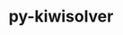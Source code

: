 ---
title: "py-kiwisolver"
layout: cache
categories: [package, develop]
meta: {"compilers": ["apple-clang@=15.0.0", "gcc@=11.1.0", "gcc@=11.4.0", "gcc@=13.2.0", "gcc@=7.5.0", "gcc@=9.4.0", "oneapi@=2024.2.1"], "num_specs": 75, "num_specs_by_stack": {"data-vis-sdk": 3, "e4s": 19, "e4s-neoverse-v2": 6, "e4s-neoverse_v1": 12, "e4s-oneapi": 11, "e4s-power": 5, "e4s-rocm-external": 4, "hep": 4, "ml-darwin-aarch64-mps": 1, "ml-linux-aarch64-cpu": 4, "ml-linux-aarch64-cuda": 4, "ml-linux-x86_64-cpu": 4, "ml-linux-x86_64-cuda": 4, "radiuss": 4, "root": 75}, "oss": ["ubuntu18.04", "ubuntu20.04", "ubuntu22.04", "ubuntu24.04", "ventura"], "platforms": ["darwin", "linux"], "stacks": ["data-vis-sdk", "e4s", "e4s-neoverse-v2", "e4s-neoverse_v1", "e4s-oneapi", "e4s-power", "e4s-rocm-external", "hep", "ml-darwin-aarch64-mps", "ml-linux-aarch64-cpu", "ml-linux-aarch64-cuda", "ml-linux-x86_64-cpu", "ml-linux-x86_64-cuda", "radiuss", "root"], "targets": ["aarch64", "neoverse_v1", "neoverse_v2", "ppc64le", "x86_64_v3"], "versions": ["1.4.5"]}
spec_details: [{"compiler": "gcc@=11.4.0", "hash": "2nmlhorug6nswaqiqqjru2qkwbdfuzff", "os": "ubuntu22.04", "platform": "linux", "size": "-", "stacks": ["e4s-neoverse-v2", "root"], "tarball": "https://binaries.spack.io/develop/build_cache/linux-ubuntu22.04-neoverse_v2/gcc-11.4.0/py-kiwisolver-1.4.5/linux-ubuntu22.04-neoverse_v2-gcc-11.4.0-py-kiwisolver-1.4.5-2nmlhorug6nswaqiqqjru2qkwbdfuzff.spack", "target": "neoverse_v2", "variants": ["build_system=python_pip"], "versions": ["1.4.5"]}, {"compiler": "gcc@=11.1.0", "hash": "2p6z2k6sndtcmmqewpjdukx6gvot3o6h", "os": "ubuntu20.04", "platform": "linux", "size": "-", "stacks": ["data-vis-sdk", "root"], "tarball": "https://binaries.spack.io/develop/build_cache/linux-ubuntu20.04-x86_64_v3/gcc-11.1.0/py-kiwisolver-1.4.5/linux-ubuntu20.04-x86_64_v3-gcc-11.1.0-py-kiwisolver-1.4.5-2p6z2k6sndtcmmqewpjdukx6gvot3o6h.spack", "target": "x86_64_v3", "variants": ["build_system=python_pip"], "versions": ["1.4.5"]}, {"compiler": "gcc@=11.4.0", "hash": "2rureakajuh2jj4jxpk5tnwsozba5sxx", "os": "ubuntu22.04", "platform": "linux", "size": "-", "stacks": ["e4s", "e4s-rocm-external", "root"], "tarball": "https://binaries.spack.io/develop/build_cache/linux-ubuntu22.04-x86_64_v3/gcc-11.4.0/py-kiwisolver-1.4.5/linux-ubuntu22.04-x86_64_v3-gcc-11.4.0-py-kiwisolver-1.4.5-2rureakajuh2jj4jxpk5tnwsozba5sxx.spack", "target": "x86_64_v3", "variants": ["build_system=python_pip"], "versions": ["1.4.5"]}, {"compiler": "gcc@=7.5.0", "hash": "2vb6y7q4meg36q23te6h7hlsegxgdrvd", "os": "ubuntu18.04", "platform": "linux", "size": "-", "stacks": ["radiuss", "root"], "tarball": "https://binaries.spack.io/develop/build_cache/linux-ubuntu18.04-x86_64_v3/gcc-7.5.0/py-kiwisolver-1.4.5/linux-ubuntu18.04-x86_64_v3-gcc-7.5.0-py-kiwisolver-1.4.5-2vb6y7q4meg36q23te6h7hlsegxgdrvd.spack", "target": "x86_64_v3", "variants": ["build_system=python_pip"], "versions": ["1.4.5"]}, {"compiler": "gcc@=11.4.0", "hash": "4bveih4vsg3fcbgxh2fdc5zvggek55ky", "os": "ubuntu22.04", "platform": "linux", "size": "-", "stacks": ["e4s", "root"], "tarball": "https://binaries.spack.io/develop/build_cache/linux-ubuntu22.04-x86_64_v3/gcc-11.4.0/py-kiwisolver-1.4.5/linux-ubuntu22.04-x86_64_v3-gcc-11.4.0-py-kiwisolver-1.4.5-4bveih4vsg3fcbgxh2fdc5zvggek55ky.spack", "target": "x86_64_v3", "variants": ["build_system=python_pip"], "versions": ["1.4.5"]}, {"compiler": "gcc@=11.4.0", "hash": "4ddo7vlsdplgskwq5ytoiq3wyvc54ngu", "os": "ubuntu22.04", "platform": "linux", "size": "-", "stacks": ["e4s-neoverse-v2", "root"], "tarball": "https://binaries.spack.io/develop/build_cache/linux-ubuntu22.04-neoverse_v2/gcc-11.4.0/py-kiwisolver-1.4.5/linux-ubuntu22.04-neoverse_v2-gcc-11.4.0-py-kiwisolver-1.4.5-4ddo7vlsdplgskwq5ytoiq3wyvc54ngu.spack", "target": "neoverse_v2", "variants": ["build_system=python_pip"], "versions": ["1.4.5"]}, {"compiler": "gcc@=11.4.0", "hash": "4fvuzgwaqi4ktkca4xzfxeglpuc6ml26", "os": "ubuntu22.04", "platform": "linux", "size": "-", "stacks": ["e4s", "root"], "tarball": "https://binaries.spack.io/develop/build_cache/linux-ubuntu22.04-x86_64_v3/gcc-11.4.0/py-kiwisolver-1.4.5/linux-ubuntu22.04-x86_64_v3-gcc-11.4.0-py-kiwisolver-1.4.5-4fvuzgwaqi4ktkca4xzfxeglpuc6ml26.spack", "target": "x86_64_v3", "variants": ["build_system=python_pip"], "versions": ["1.4.5"]}, {"compiler": "apple-clang@=15.0.0", "hash": "4hu4ej547dblkfjst6bj2lferms6qgwr", "os": "ventura", "platform": "darwin", "size": "-", "stacks": ["ml-darwin-aarch64-mps", "root"], "tarball": "https://binaries.spack.io/develop/build_cache/darwin-ventura-aarch64/apple-clang-15.0.0/py-kiwisolver-1.4.5/darwin-ventura-aarch64-apple-clang-15.0.0-py-kiwisolver-1.4.5-4hu4ej547dblkfjst6bj2lferms6qgwr.spack", "target": "aarch64", "variants": ["build_system=python_pip"], "versions": ["1.4.5"]}, {"compiler": "gcc@=11.4.0", "hash": "4imfoksvqlis7bqbkhszvqmz7jznvj6z", "os": "ubuntu22.04", "platform": "linux", "size": "-", "stacks": ["e4s", "e4s-rocm-external", "root"], "tarball": "https://binaries.spack.io/develop/build_cache/linux-ubuntu22.04-x86_64_v3/gcc-11.4.0/py-kiwisolver-1.4.5/linux-ubuntu22.04-x86_64_v3-gcc-11.4.0-py-kiwisolver-1.4.5-4imfoksvqlis7bqbkhszvqmz7jznvj6z.spack", "target": "x86_64_v3", "variants": ["build_system=python_pip"], "versions": ["1.4.5"]}, {"compiler": "oneapi@=2024.2.1", "hash": "4nlsa3h4hcbkl3n7dqhyfqduszfu6m37", "os": "ubuntu22.04", "platform": "linux", "size": "-", "stacks": ["e4s-oneapi", "root"], "tarball": "https://binaries.spack.io/develop/build_cache/linux-ubuntu22.04-x86_64_v3/oneapi-2024.2.1/py-kiwisolver-1.4.5/linux-ubuntu22.04-x86_64_v3-oneapi-2024.2.1-py-kiwisolver-1.4.5-4nlsa3h4hcbkl3n7dqhyfqduszfu6m37.spack", "target": "x86_64_v3", "variants": ["build_system=python_pip"], "versions": ["1.4.5"]}, {"compiler": "oneapi@=2024.2.1", "hash": "4oskyk7pc3p6dndzbqttd45kx6apgfk4", "os": "ubuntu22.04", "platform": "linux", "size": "-", "stacks": ["e4s-oneapi", "root"], "tarball": "https://binaries.spack.io/develop/build_cache/linux-ubuntu22.04-x86_64_v3/oneapi-2024.2.1/py-kiwisolver-1.4.5/linux-ubuntu22.04-x86_64_v3-oneapi-2024.2.1-py-kiwisolver-1.4.5-4oskyk7pc3p6dndzbqttd45kx6apgfk4.spack", "target": "x86_64_v3", "variants": ["build_system=python_pip"], "versions": ["1.4.5"]}, {"compiler": "gcc@=11.4.0", "hash": "5b7kdn7jo3fdpa7csy35iy66syph4uti", "os": "ubuntu22.04", "platform": "linux", "size": "-", "stacks": ["e4s", "root"], "tarball": "https://binaries.spack.io/develop/build_cache/linux-ubuntu22.04-x86_64_v3/gcc-11.4.0/py-kiwisolver-1.4.5/linux-ubuntu22.04-x86_64_v3-gcc-11.4.0-py-kiwisolver-1.4.5-5b7kdn7jo3fdpa7csy35iy66syph4uti.spack", "target": "x86_64_v3", "variants": ["build_system=python_pip"], "versions": ["1.4.5"]}, {"compiler": "gcc@=11.4.0", "hash": "5wxxz7msk64rr6ixkub25rs55znxyriz", "os": "ubuntu22.04", "platform": "linux", "size": "-", "stacks": ["hep", "root"], "tarball": "https://binaries.spack.io/develop/build_cache/linux-ubuntu22.04-x86_64_v3/gcc-11.4.0/py-kiwisolver-1.4.5/linux-ubuntu22.04-x86_64_v3-gcc-11.4.0-py-kiwisolver-1.4.5-5wxxz7msk64rr6ixkub25rs55znxyriz.spack", "target": "x86_64_v3", "variants": ["build_system=python_pip"], "versions": ["1.4.5"]}, {"compiler": "gcc@=11.4.0", "hash": "6hd7lgp2o2ywf5mzr3w26ikiemxxedbp", "os": "ubuntu22.04", "platform": "linux", "size": "-", "stacks": ["e4s-neoverse_v1", "root"], "tarball": "https://binaries.spack.io/develop/build_cache/linux-ubuntu22.04-neoverse_v1/gcc-11.4.0/py-kiwisolver-1.4.5/linux-ubuntu22.04-neoverse_v1-gcc-11.4.0-py-kiwisolver-1.4.5-6hd7lgp2o2ywf5mzr3w26ikiemxxedbp.spack", "target": "neoverse_v1", "variants": ["build_system=python_pip"], "versions": ["1.4.5"]}, {"compiler": "gcc@=11.4.0", "hash": "6jhgnsaoj45k6m3yh44zcihkv37ej7ca", "os": "ubuntu22.04", "platform": "linux", "size": "-", "stacks": ["e4s-neoverse_v1", "root"], "tarball": "https://binaries.spack.io/develop/build_cache/linux-ubuntu22.04-neoverse_v1/gcc-11.4.0/py-kiwisolver-1.4.5/linux-ubuntu22.04-neoverse_v1-gcc-11.4.0-py-kiwisolver-1.4.5-6jhgnsaoj45k6m3yh44zcihkv37ej7ca.spack", "target": "neoverse_v1", "variants": ["build_system=python_pip"], "versions": ["1.4.5"]}, {"compiler": "gcc@=11.4.0", "hash": "6p4plet6d5y7lkj4qdfjhnsxg5zbhowy", "os": "ubuntu22.04", "platform": "linux", "size": "-", "stacks": ["e4s-neoverse_v1", "root"], "tarball": "https://binaries.spack.io/develop/build_cache/linux-ubuntu22.04-neoverse_v1/gcc-11.4.0/py-kiwisolver-1.4.5/linux-ubuntu22.04-neoverse_v1-gcc-11.4.0-py-kiwisolver-1.4.5-6p4plet6d5y7lkj4qdfjhnsxg5zbhowy.spack", "target": "neoverse_v1", "variants": ["build_system=python_pip"], "versions": ["1.4.5"]}, {"compiler": "gcc@=9.4.0", "hash": "6up3ayhcifb6ray4bgvd4hbpkbjtypxk", "os": "ubuntu20.04", "platform": "linux", "size": "-", "stacks": ["e4s-power", "root"], "tarball": "https://binaries.spack.io/develop/build_cache/linux-ubuntu20.04-ppc64le/gcc-9.4.0/py-kiwisolver-1.4.5/linux-ubuntu20.04-ppc64le-gcc-9.4.0-py-kiwisolver-1.4.5-6up3ayhcifb6ray4bgvd4hbpkbjtypxk.spack", "target": "ppc64le", "variants": ["build_system=python_pip"], "versions": ["1.4.5"]}, {"compiler": "gcc@=7.5.0", "hash": "73wwmjtv5g7xatuqwawwir473ro7vlzw", "os": "ubuntu18.04", "platform": "linux", "size": "-", "stacks": ["radiuss", "root"], "tarball": "https://binaries.spack.io/develop/build_cache/linux-ubuntu18.04-x86_64_v3/gcc-7.5.0/py-kiwisolver-1.4.5/linux-ubuntu18.04-x86_64_v3-gcc-7.5.0-py-kiwisolver-1.4.5-73wwmjtv5g7xatuqwawwir473ro7vlzw.spack", "target": "x86_64_v3", "variants": ["build_system=python_pip"], "versions": ["1.4.5"]}, {"compiler": "gcc@=13.2.0", "hash": "774sz5wh5o2cfqcj2kygxrgvvxir2kye", "os": "ubuntu24.04", "platform": "linux", "size": "-", "stacks": ["ml-linux-x86_64-cpu", "ml-linux-x86_64-cuda", "root"], "tarball": "https://binaries.spack.io/develop/build_cache/linux-ubuntu24.04-x86_64_v3/gcc-13.2.0/py-kiwisolver-1.4.5/linux-ubuntu24.04-x86_64_v3-gcc-13.2.0-py-kiwisolver-1.4.5-774sz5wh5o2cfqcj2kygxrgvvxir2kye.spack", "target": "x86_64_v3", "variants": ["build_system=python_pip"], "versions": ["1.4.5"]}, {"compiler": "gcc@=11.4.0", "hash": "a5tfna4oo445pae4mfacdv5d5bqosfge", "os": "ubuntu22.04", "platform": "linux", "size": "-", "stacks": ["e4s", "root"], "tarball": "https://binaries.spack.io/develop/build_cache/linux-ubuntu22.04-x86_64_v3/gcc-11.4.0/py-kiwisolver-1.4.5/linux-ubuntu22.04-x86_64_v3-gcc-11.4.0-py-kiwisolver-1.4.5-a5tfna4oo445pae4mfacdv5d5bqosfge.spack", "target": "x86_64_v3", "variants": ["build_system=python_pip"], "versions": ["1.4.5"]}, {"compiler": "gcc@=11.4.0", "hash": "b27ibyop5ynjwlelxdf57jz2yg3at4f2", "os": "ubuntu22.04", "platform": "linux", "size": "-", "stacks": ["e4s-neoverse_v1", "root"], "tarball": "https://binaries.spack.io/develop/build_cache/linux-ubuntu22.04-neoverse_v1/gcc-11.4.0/py-kiwisolver-1.4.5/linux-ubuntu22.04-neoverse_v1-gcc-11.4.0-py-kiwisolver-1.4.5-b27ibyop5ynjwlelxdf57jz2yg3at4f2.spack", "target": "neoverse_v1", "variants": ["build_system=python_pip"], "versions": ["1.4.5"]}, {"compiler": "gcc@=11.4.0", "hash": "bu4ify3akew7echzpaw2iyxgfmxog6vv", "os": "ubuntu22.04", "platform": "linux", "size": "-", "stacks": ["e4s", "root"], "tarball": "https://binaries.spack.io/develop/build_cache/linux-ubuntu22.04-x86_64_v3/gcc-11.4.0/py-kiwisolver-1.4.5/linux-ubuntu22.04-x86_64_v3-gcc-11.4.0-py-kiwisolver-1.4.5-bu4ify3akew7echzpaw2iyxgfmxog6vv.spack", "target": "x86_64_v3", "variants": ["build_system=python_pip"], "versions": ["1.4.5"]}, {"compiler": "gcc@=11.4.0", "hash": "bvn42kzwmnnxs4er66kcbkj6qztyyxgx", "os": "ubuntu22.04", "platform": "linux", "size": "-", "stacks": ["e4s", "root"], "tarball": "https://binaries.spack.io/develop/build_cache/linux-ubuntu22.04-x86_64_v3/gcc-11.4.0/py-kiwisolver-1.4.5/linux-ubuntu22.04-x86_64_v3-gcc-11.4.0-py-kiwisolver-1.4.5-bvn42kzwmnnxs4er66kcbkj6qztyyxgx.spack", "target": "x86_64_v3", "variants": ["build_system=python_pip"], "versions": ["1.4.5"]}, {"compiler": "oneapi@=2024.2.1", "hash": "cbf3mvveffhfftnjrxvhqxbcl3p6pqsw", "os": "ubuntu22.04", "platform": "linux", "size": "-", "stacks": ["e4s-oneapi", "root"], "tarball": "https://binaries.spack.io/develop/build_cache/linux-ubuntu22.04-x86_64_v3/oneapi-2024.2.1/py-kiwisolver-1.4.5/linux-ubuntu22.04-x86_64_v3-oneapi-2024.2.1-py-kiwisolver-1.4.5-cbf3mvveffhfftnjrxvhqxbcl3p6pqsw.spack", "target": "x86_64_v3", "variants": ["build_system=python_pip"], "versions": ["1.4.5"]}, {"compiler": "gcc@=11.4.0", "hash": "cpwd2mbf6kz32qly3ejavjcgjc6giweb", "os": "ubuntu22.04", "platform": "linux", "size": "-", "stacks": ["e4s-neoverse_v1", "root"], "tarball": "https://binaries.spack.io/develop/build_cache/linux-ubuntu22.04-neoverse_v1/gcc-11.4.0/py-kiwisolver-1.4.5/linux-ubuntu22.04-neoverse_v1-gcc-11.4.0-py-kiwisolver-1.4.5-cpwd2mbf6kz32qly3ejavjcgjc6giweb.spack", "target": "neoverse_v1", "variants": ["build_system=python_pip"], "versions": ["1.4.5"]}, {"compiler": "oneapi@=2024.2.1", "hash": "da6hs44zuxoonuqkk7v3abwpqi3o44tb", "os": "ubuntu22.04", "platform": "linux", "size": "-", "stacks": ["e4s-oneapi", "root"], "tarball": "https://binaries.spack.io/develop/build_cache/linux-ubuntu22.04-x86_64_v3/oneapi-2024.2.1/py-kiwisolver-1.4.5/linux-ubuntu22.04-x86_64_v3-oneapi-2024.2.1-py-kiwisolver-1.4.5-da6hs44zuxoonuqkk7v3abwpqi3o44tb.spack", "target": "x86_64_v3", "variants": ["build_system=python_pip"], "versions": ["1.4.5"]}, {"compiler": "gcc@=11.4.0", "hash": "dhctkgxodtatnsrwdmynrfxrldhvtfe5", "os": "ubuntu22.04", "platform": "linux", "size": "-", "stacks": ["e4s", "root"], "tarball": "https://binaries.spack.io/develop/build_cache/linux-ubuntu22.04-x86_64_v3/gcc-11.4.0/py-kiwisolver-1.4.5/linux-ubuntu22.04-x86_64_v3-gcc-11.4.0-py-kiwisolver-1.4.5-dhctkgxodtatnsrwdmynrfxrldhvtfe5.spack", "target": "x86_64_v3", "variants": ["build_system=python_pip"], "versions": ["1.4.5"]}, {"compiler": "gcc@=9.4.0", "hash": "dlfe3almk7r3a7agya3wyswvuu5mw6ye", "os": "ubuntu20.04", "platform": "linux", "size": "-", "stacks": ["e4s-power", "root"], "tarball": "https://binaries.spack.io/develop/build_cache/linux-ubuntu20.04-ppc64le/gcc-9.4.0/py-kiwisolver-1.4.5/linux-ubuntu20.04-ppc64le-gcc-9.4.0-py-kiwisolver-1.4.5-dlfe3almk7r3a7agya3wyswvuu5mw6ye.spack", "target": "ppc64le", "variants": ["build_system=python_pip"], "versions": ["1.4.5"]}, {"compiler": "gcc@=11.4.0", "hash": "dxkz4zf2opt44sd3btivjsqefkrc5se7", "os": "ubuntu22.04", "platform": "linux", "size": "-", "stacks": ["e4s", "root"], "tarball": "https://binaries.spack.io/develop/build_cache/linux-ubuntu22.04-x86_64_v3/gcc-11.4.0/py-kiwisolver-1.4.5/linux-ubuntu22.04-x86_64_v3-gcc-11.4.0-py-kiwisolver-1.4.5-dxkz4zf2opt44sd3btivjsqefkrc5se7.spack", "target": "x86_64_v3", "variants": ["build_system=python_pip"], "versions": ["1.4.5"]}, {"compiler": "gcc@=11.4.0", "hash": "ejmihyyrl6ci5dr4dizkxsounzo7ndgh", "os": "ubuntu22.04", "platform": "linux", "size": "-", "stacks": ["e4s", "root"], "tarball": "https://binaries.spack.io/develop/build_cache/linux-ubuntu22.04-x86_64_v3/gcc-11.4.0/py-kiwisolver-1.4.5/linux-ubuntu22.04-x86_64_v3-gcc-11.4.0-py-kiwisolver-1.4.5-ejmihyyrl6ci5dr4dizkxsounzo7ndgh.spack", "target": "x86_64_v3", "variants": ["build_system=python_pip"], "versions": ["1.4.5"]}, {"compiler": "gcc@=11.4.0", "hash": "fjqqzks2q7m7d6s6hbxxpspbhznnkmwr", "os": "ubuntu22.04", "platform": "linux", "size": "-", "stacks": ["e4s", "root"], "tarball": "https://binaries.spack.io/develop/build_cache/linux-ubuntu22.04-x86_64_v3/gcc-11.4.0/py-kiwisolver-1.4.5/linux-ubuntu22.04-x86_64_v3-gcc-11.4.0-py-kiwisolver-1.4.5-fjqqzks2q7m7d6s6hbxxpspbhznnkmwr.spack", "target": "x86_64_v3", "variants": ["build_system=python_pip"], "versions": ["1.4.5"]}, {"compiler": "gcc@=13.2.0", "hash": "h4npm75sebqp5rulbkxfflv3oku2xrxv", "os": "ubuntu24.04", "platform": "linux", "size": "-", "stacks": ["ml-linux-aarch64-cpu", "ml-linux-aarch64-cuda", "root"], "tarball": "https://binaries.spack.io/develop/build_cache/linux-ubuntu24.04-aarch64/gcc-13.2.0/py-kiwisolver-1.4.5/linux-ubuntu24.04-aarch64-gcc-13.2.0-py-kiwisolver-1.4.5-h4npm75sebqp5rulbkxfflv3oku2xrxv.spack", "target": "aarch64", "variants": ["build_system=python_pip"], "versions": ["1.4.5"]}, {"compiler": "gcc@=7.5.0", "hash": "hhec2tj26a4kruouazue6kjxii6zmh4a", "os": "ubuntu18.04", "platform": "linux", "size": "-", "stacks": ["radiuss", "root"], "tarball": "https://binaries.spack.io/develop/build_cache/linux-ubuntu18.04-x86_64_v3/gcc-7.5.0/py-kiwisolver-1.4.5/linux-ubuntu18.04-x86_64_v3-gcc-7.5.0-py-kiwisolver-1.4.5-hhec2tj26a4kruouazue6kjxii6zmh4a.spack", "target": "x86_64_v3", "variants": ["build_system=python_pip"], "versions": ["1.4.5"]}, {"compiler": "oneapi@=2024.2.1", "hash": "hijqp352snlkgobeaixgdmisfh25jekf", "os": "ubuntu22.04", "platform": "linux", "size": "-", "stacks": ["e4s-oneapi", "root"], "tarball": "https://binaries.spack.io/develop/build_cache/linux-ubuntu22.04-x86_64_v3/oneapi-2024.2.1/py-kiwisolver-1.4.5/linux-ubuntu22.04-x86_64_v3-oneapi-2024.2.1-py-kiwisolver-1.4.5-hijqp352snlkgobeaixgdmisfh25jekf.spack", "target": "x86_64_v3", "variants": ["build_system=python_pip"], "versions": ["1.4.5"]}, {"compiler": "gcc@=11.4.0", "hash": "hq622fxapp5zwvnothiqd2iqyujr6mbi", "os": "ubuntu22.04", "platform": "linux", "size": "-", "stacks": ["hep", "root"], "tarball": "https://binaries.spack.io/develop/build_cache/linux-ubuntu22.04-x86_64_v3/gcc-11.4.0/py-kiwisolver-1.4.5/linux-ubuntu22.04-x86_64_v3-gcc-11.4.0-py-kiwisolver-1.4.5-hq622fxapp5zwvnothiqd2iqyujr6mbi.spack", "target": "x86_64_v3", "variants": ["build_system=python_pip"], "versions": ["1.4.5"]}, {"compiler": "oneapi@=2024.2.1", "hash": "hqyydpfe63auyh43s53ifm344fxz4nut", "os": "ubuntu22.04", "platform": "linux", "size": "-", "stacks": ["e4s-oneapi", "root"], "tarball": "https://binaries.spack.io/develop/build_cache/linux-ubuntu22.04-x86_64_v3/oneapi-2024.2.1/py-kiwisolver-1.4.5/linux-ubuntu22.04-x86_64_v3-oneapi-2024.2.1-py-kiwisolver-1.4.5-hqyydpfe63auyh43s53ifm344fxz4nut.spack", "target": "x86_64_v3", "variants": ["build_system=python_pip"], "versions": ["1.4.5"]}, {"compiler": "gcc@=11.4.0", "hash": "ifbtzev5ljhri3uj522ceynkiwrur4jo", "os": "ubuntu22.04", "platform": "linux", "size": "-", "stacks": ["e4s", "e4s-rocm-external", "root"], "tarball": "https://binaries.spack.io/develop/build_cache/linux-ubuntu22.04-x86_64_v3/gcc-11.4.0/py-kiwisolver-1.4.5/linux-ubuntu22.04-x86_64_v3-gcc-11.4.0-py-kiwisolver-1.4.5-ifbtzev5ljhri3uj522ceynkiwrur4jo.spack", "target": "x86_64_v3", "variants": ["build_system=python_pip"], "versions": ["1.4.5"]}, {"compiler": "oneapi@=2024.2.1", "hash": "jhitxj5hfa3ipyfvocaghbtl2ekw3fmo", "os": "ubuntu22.04", "platform": "linux", "size": "-", "stacks": ["e4s-oneapi", "root"], "tarball": "https://binaries.spack.io/develop/build_cache/linux-ubuntu22.04-x86_64_v3/oneapi-2024.2.1/py-kiwisolver-1.4.5/linux-ubuntu22.04-x86_64_v3-oneapi-2024.2.1-py-kiwisolver-1.4.5-jhitxj5hfa3ipyfvocaghbtl2ekw3fmo.spack", "target": "x86_64_v3", "variants": ["build_system=python_pip"], "versions": ["1.4.5"]}, {"compiler": "gcc@=13.2.0", "hash": "jyzmoffihiqdyzexitqatefayavftkhb", "os": "ubuntu24.04", "platform": "linux", "size": "-", "stacks": ["ml-linux-x86_64-cpu", "ml-linux-x86_64-cuda", "root"], "tarball": "https://binaries.spack.io/develop/build_cache/linux-ubuntu24.04-x86_64_v3/gcc-13.2.0/py-kiwisolver-1.4.5/linux-ubuntu24.04-x86_64_v3-gcc-13.2.0-py-kiwisolver-1.4.5-jyzmoffihiqdyzexitqatefayavftkhb.spack", "target": "x86_64_v3", "variants": ["build_system=python_pip"], "versions": ["1.4.5"]}, {"compiler": "gcc@=11.4.0", "hash": "k2ncwkv4ihefoic5mayauvghi2kzebjt", "os": "ubuntu22.04", "platform": "linux", "size": "-", "stacks": ["e4s", "root"], "tarball": "https://binaries.spack.io/develop/build_cache/linux-ubuntu22.04-x86_64_v3/gcc-11.4.0/py-kiwisolver-1.4.5/linux-ubuntu22.04-x86_64_v3-gcc-11.4.0-py-kiwisolver-1.4.5-k2ncwkv4ihefoic5mayauvghi2kzebjt.spack", "target": "x86_64_v3", "variants": ["build_system=python_pip"], "versions": ["1.4.5"]}, {"compiler": "gcc@=13.2.0", "hash": "l35shtmxmjbhax5kmpedpinc33hoadva", "os": "ubuntu24.04", "platform": "linux", "size": "-", "stacks": ["ml-linux-aarch64-cpu", "ml-linux-aarch64-cuda", "root"], "tarball": "https://binaries.spack.io/develop/build_cache/linux-ubuntu24.04-aarch64/gcc-13.2.0/py-kiwisolver-1.4.5/linux-ubuntu24.04-aarch64-gcc-13.2.0-py-kiwisolver-1.4.5-l35shtmxmjbhax5kmpedpinc33hoadva.spack", "target": "aarch64", "variants": ["build_system=python_pip"], "versions": ["1.4.5"]}, {"compiler": "gcc@=13.2.0", "hash": "lfausqpwb353azn6ecrh5x43zff5ynvv", "os": "ubuntu24.04", "platform": "linux", "size": "-", "stacks": ["ml-linux-x86_64-cpu", "ml-linux-x86_64-cuda", "root"], "tarball": "https://binaries.spack.io/develop/build_cache/linux-ubuntu24.04-x86_64_v3/gcc-13.2.0/py-kiwisolver-1.4.5/linux-ubuntu24.04-x86_64_v3-gcc-13.2.0-py-kiwisolver-1.4.5-lfausqpwb353azn6ecrh5x43zff5ynvv.spack", "target": "x86_64_v3", "variants": ["build_system=python_pip"], "versions": ["1.4.5"]}, {"compiler": "oneapi@=2024.2.1", "hash": "lttfes4mwjwgqlsgswdphl3rgktpz5rk", "os": "ubuntu22.04", "platform": "linux", "size": "-", "stacks": ["e4s-oneapi", "root"], "tarball": "https://binaries.spack.io/develop/build_cache/linux-ubuntu22.04-x86_64_v3/oneapi-2024.2.1/py-kiwisolver-1.4.5/linux-ubuntu22.04-x86_64_v3-oneapi-2024.2.1-py-kiwisolver-1.4.5-lttfes4mwjwgqlsgswdphl3rgktpz5rk.spack", "target": "x86_64_v3", "variants": ["build_system=python_pip"], "versions": ["1.4.5"]}, {"compiler": "gcc@=7.5.0", "hash": "lzfkw2ugbzupzpm5t3jgsbfekk4wvdth", "os": "ubuntu18.04", "platform": "linux", "size": "-", "stacks": ["root"], "tarball": "https://binaries.spack.io/develop/build_cache/linux-ubuntu18.04-x86_64_v3/gcc-7.5.0/py-kiwisolver-1.4.5/linux-ubuntu18.04-x86_64_v3-gcc-7.5.0-py-kiwisolver-1.4.5-lzfkw2ugbzupzpm5t3jgsbfekk4wvdth.spack", "target": "x86_64_v3", "variants": ["build_system=python_pip"], "versions": ["1.4.5"]}, {"compiler": "gcc@=11.4.0", "hash": "m75qne336tmjh6xaldrfjslxshrok2wb", "os": "ubuntu22.04", "platform": "linux", "size": "-", "stacks": ["e4s-neoverse_v1", "root"], "tarball": "https://binaries.spack.io/develop/build_cache/linux-ubuntu22.04-neoverse_v1/gcc-11.4.0/py-kiwisolver-1.4.5/linux-ubuntu22.04-neoverse_v1-gcc-11.4.0-py-kiwisolver-1.4.5-m75qne336tmjh6xaldrfjslxshrok2wb.spack", "target": "neoverse_v1", "variants": ["build_system=python_pip"], "versions": ["1.4.5"]}, {"compiler": "gcc@=13.2.0", "hash": "mfpon4kmp5x7ezq6zdc4ngqrd5msxcub", "os": "ubuntu24.04", "platform": "linux", "size": "-", "stacks": ["ml-linux-aarch64-cpu", "ml-linux-aarch64-cuda", "root"], "tarball": "https://binaries.spack.io/develop/build_cache/linux-ubuntu24.04-aarch64/gcc-13.2.0/py-kiwisolver-1.4.5/linux-ubuntu24.04-aarch64-gcc-13.2.0-py-kiwisolver-1.4.5-mfpon4kmp5x7ezq6zdc4ngqrd5msxcub.spack", "target": "aarch64", "variants": ["build_system=python_pip"], "versions": ["1.4.5"]}, {"compiler": "gcc@=11.4.0", "hash": "mmtexiavaqj5ybzyczbpxkvszziez4b6", "os": "ubuntu22.04", "platform": "linux", "size": "-", "stacks": ["e4s", "root"], "tarball": "https://binaries.spack.io/develop/build_cache/linux-ubuntu22.04-x86_64_v3/gcc-11.4.0/py-kiwisolver-1.4.5/linux-ubuntu22.04-x86_64_v3-gcc-11.4.0-py-kiwisolver-1.4.5-mmtexiavaqj5ybzyczbpxkvszziez4b6.spack", "target": "x86_64_v3", "variants": ["build_system=python_pip"], "versions": ["1.4.5"]}, {"compiler": "gcc@=9.4.0", "hash": "n2v6natknt7zkhyotmpjuz6n5b52bqch", "os": "ubuntu20.04", "platform": "linux", "size": "-", "stacks": ["e4s-power", "root"], "tarball": "https://binaries.spack.io/develop/build_cache/linux-ubuntu20.04-ppc64le/gcc-9.4.0/py-kiwisolver-1.4.5/linux-ubuntu20.04-ppc64le-gcc-9.4.0-py-kiwisolver-1.4.5-n2v6natknt7zkhyotmpjuz6n5b52bqch.spack", "target": "ppc64le", "variants": ["build_system=python_pip"], "versions": ["1.4.5"]}, {"compiler": "gcc@=9.4.0", "hash": "nc35m3ya3watchw44j4rpuqcswe775ad", "os": "ubuntu20.04", "platform": "linux", "size": "-", "stacks": ["e4s-power", "root"], "tarball": "https://binaries.spack.io/develop/build_cache/linux-ubuntu20.04-ppc64le/gcc-9.4.0/py-kiwisolver-1.4.5/linux-ubuntu20.04-ppc64le-gcc-9.4.0-py-kiwisolver-1.4.5-nc35m3ya3watchw44j4rpuqcswe775ad.spack", "target": "ppc64le", "variants": ["build_system=python_pip"], "versions": ["1.4.5"]}, {"compiler": "gcc@=13.2.0", "hash": "nldig7a4ut2e57yehaonevexpm2sgra4", "os": "ubuntu24.04", "platform": "linux", "size": "-", "stacks": ["ml-linux-x86_64-cpu", "ml-linux-x86_64-cuda", "root"], "tarball": "https://binaries.spack.io/develop/build_cache/linux-ubuntu24.04-x86_64_v3/gcc-13.2.0/py-kiwisolver-1.4.5/linux-ubuntu24.04-x86_64_v3-gcc-13.2.0-py-kiwisolver-1.4.5-nldig7a4ut2e57yehaonevexpm2sgra4.spack", "target": "x86_64_v3", "variants": ["build_system=python_pip"], "versions": ["1.4.5"]}, {"compiler": "gcc@=11.1.0", "hash": "o4izq2gebksfaehsoyh35vblnk52majb", "os": "ubuntu20.04", "platform": "linux", "size": "-", "stacks": ["data-vis-sdk", "root"], "tarball": "https://binaries.spack.io/develop/build_cache/linux-ubuntu20.04-x86_64_v3/gcc-11.1.0/py-kiwisolver-1.4.5/linux-ubuntu20.04-x86_64_v3-gcc-11.1.0-py-kiwisolver-1.4.5-o4izq2gebksfaehsoyh35vblnk52majb.spack", "target": "x86_64_v3", "variants": ["build_system=python_pip"], "versions": ["1.4.5"]}, {"compiler": "gcc@=11.1.0", "hash": "oep6llmmv3t6ddkipb27hy4k4swkifmw", "os": "ubuntu20.04", "platform": "linux", "size": "-", "stacks": ["root"], "tarball": "https://binaries.spack.io/develop/build_cache/linux-ubuntu20.04-x86_64_v3/gcc-11.1.0/py-kiwisolver-1.4.5/linux-ubuntu20.04-x86_64_v3-gcc-11.1.0-py-kiwisolver-1.4.5-oep6llmmv3t6ddkipb27hy4k4swkifmw.spack", "target": "x86_64_v3", "variants": ["build_system=python_pip"], "versions": ["1.4.5"]}, {"compiler": "gcc@=11.4.0", "hash": "q6olqvyczn6lnefciubez5o7h7t227oi", "os": "ubuntu22.04", "platform": "linux", "size": "-", "stacks": ["e4s-neoverse_v1", "root"], "tarball": "https://binaries.spack.io/develop/build_cache/linux-ubuntu22.04-neoverse_v1/gcc-11.4.0/py-kiwisolver-1.4.5/linux-ubuntu22.04-neoverse_v1-gcc-11.4.0-py-kiwisolver-1.4.5-q6olqvyczn6lnefciubez5o7h7t227oi.spack", "target": "neoverse_v1", "variants": ["build_system=python_pip"], "versions": ["1.4.5"]}, {"compiler": "gcc@=11.4.0", "hash": "qcawscq3kqh4xsooa4mni5uh37xwaslc", "os": "ubuntu22.04", "platform": "linux", "size": "-", "stacks": ["e4s-neoverse_v1", "root"], "tarball": "https://binaries.spack.io/develop/build_cache/linux-ubuntu22.04-neoverse_v1/gcc-11.4.0/py-kiwisolver-1.4.5/linux-ubuntu22.04-neoverse_v1-gcc-11.4.0-py-kiwisolver-1.4.5-qcawscq3kqh4xsooa4mni5uh37xwaslc.spack", "target": "neoverse_v1", "variants": ["build_system=python_pip"], "versions": ["1.4.5"]}, {"compiler": "gcc@=11.4.0", "hash": "qyhbwlmgeilfu5sgixad3k6vtmkt47ea", "os": "ubuntu22.04", "platform": "linux", "size": "-", "stacks": ["e4s", "root"], "tarball": "https://binaries.spack.io/develop/build_cache/linux-ubuntu22.04-x86_64_v3/gcc-11.4.0/py-kiwisolver-1.4.5/linux-ubuntu22.04-x86_64_v3-gcc-11.4.0-py-kiwisolver-1.4.5-qyhbwlmgeilfu5sgixad3k6vtmkt47ea.spack", "target": "x86_64_v3", "variants": ["build_system=python_pip"], "versions": ["1.4.5"]}, {"compiler": "gcc@=11.4.0", "hash": "relgook54smdbiw2qmkjevcttb27g2t6", "os": "ubuntu22.04", "platform": "linux", "size": "-", "stacks": ["e4s-neoverse_v1", "root"], "tarball": "https://binaries.spack.io/develop/build_cache/linux-ubuntu22.04-neoverse_v1/gcc-11.4.0/py-kiwisolver-1.4.5/linux-ubuntu22.04-neoverse_v1-gcc-11.4.0-py-kiwisolver-1.4.5-relgook54smdbiw2qmkjevcttb27g2t6.spack", "target": "neoverse_v1", "variants": ["build_system=python_pip"], "versions": ["1.4.5"]}, {"compiler": "gcc@=11.4.0", "hash": "rnltiikytxexd4cf5ooxcrn4oiwdvlnz", "os": "ubuntu22.04", "platform": "linux", "size": "-", "stacks": ["hep", "root"], "tarball": "https://binaries.spack.io/develop/build_cache/linux-ubuntu22.04-x86_64_v3/gcc-11.4.0/py-kiwisolver-1.4.5/linux-ubuntu22.04-x86_64_v3-gcc-11.4.0-py-kiwisolver-1.4.5-rnltiikytxexd4cf5ooxcrn4oiwdvlnz.spack", "target": "x86_64_v3", "variants": ["build_system=python_pip"], "versions": ["1.4.5"]}, {"compiler": "gcc@=11.4.0", "hash": "rxeq45oj4n5qi2cf6eayv2evz35uu3sw", "os": "ubuntu22.04", "platform": "linux", "size": "-", "stacks": ["hep", "root"], "tarball": "https://binaries.spack.io/develop/build_cache/linux-ubuntu22.04-x86_64_v3/gcc-11.4.0/py-kiwisolver-1.4.5/linux-ubuntu22.04-x86_64_v3-gcc-11.4.0-py-kiwisolver-1.4.5-rxeq45oj4n5qi2cf6eayv2evz35uu3sw.spack", "target": "x86_64_v3", "variants": ["build_system=python_pip"], "versions": ["1.4.5"]}, {"compiler": "gcc@=7.5.0", "hash": "s2n2igabafvndslyrm4jgos4za2zdhcq", "os": "ubuntu18.04", "platform": "linux", "size": "-", "stacks": ["radiuss", "root"], "tarball": "https://binaries.spack.io/develop/build_cache/linux-ubuntu18.04-x86_64_v3/gcc-7.5.0/py-kiwisolver-1.4.5/linux-ubuntu18.04-x86_64_v3-gcc-7.5.0-py-kiwisolver-1.4.5-s2n2igabafvndslyrm4jgos4za2zdhcq.spack", "target": "x86_64_v3", "variants": ["build_system=python_pip"], "versions": ["1.4.5"]}, {"compiler": "gcc@=11.4.0", "hash": "seucqvveambgpp4pd3qyekcpofriypu4", "os": "ubuntu22.04", "platform": "linux", "size": "-", "stacks": ["e4s-neoverse-v2", "root"], "tarball": "https://binaries.spack.io/develop/build_cache/linux-ubuntu22.04-neoverse_v2/gcc-11.4.0/py-kiwisolver-1.4.5/linux-ubuntu22.04-neoverse_v2-gcc-11.4.0-py-kiwisolver-1.4.5-seucqvveambgpp4pd3qyekcpofriypu4.spack", "target": "neoverse_v2", "variants": ["build_system=python_pip"], "versions": ["1.4.5"]}, {"compiler": "gcc@=13.2.0", "hash": "sgkfmxgcm42leqeqdlwlzs2qsy6aqryw", "os": "ubuntu24.04", "platform": "linux", "size": "-", "stacks": ["ml-linux-aarch64-cpu", "ml-linux-aarch64-cuda", "root"], "tarball": "https://binaries.spack.io/develop/build_cache/linux-ubuntu24.04-aarch64/gcc-13.2.0/py-kiwisolver-1.4.5/linux-ubuntu24.04-aarch64-gcc-13.2.0-py-kiwisolver-1.4.5-sgkfmxgcm42leqeqdlwlzs2qsy6aqryw.spack", "target": "aarch64", "variants": ["build_system=python_pip"], "versions": ["1.4.5"]}, {"compiler": "gcc@=11.4.0", "hash": "tngyjuslwi64a7v67zvhwmyuok7zw72g", "os": "ubuntu22.04", "platform": "linux", "size": "-", "stacks": ["e4s-neoverse_v1", "root"], "tarball": "https://binaries.spack.io/develop/build_cache/linux-ubuntu22.04-neoverse_v1/gcc-11.4.0/py-kiwisolver-1.4.5/linux-ubuntu22.04-neoverse_v1-gcc-11.4.0-py-kiwisolver-1.4.5-tngyjuslwi64a7v67zvhwmyuok7zw72g.spack", "target": "neoverse_v1", "variants": ["build_system=python_pip"], "versions": ["1.4.5"]}, {"compiler": "gcc@=11.4.0", "hash": "u7ehkiqw6vt445rrsty5abk57chodv23", "os": "ubuntu22.04", "platform": "linux", "size": "-", "stacks": ["e4s", "root"], "tarball": "https://binaries.spack.io/develop/build_cache/linux-ubuntu22.04-x86_64_v3/gcc-11.4.0/py-kiwisolver-1.4.5/linux-ubuntu22.04-x86_64_v3-gcc-11.4.0-py-kiwisolver-1.4.5-u7ehkiqw6vt445rrsty5abk57chodv23.spack", "target": "x86_64_v3", "variants": ["build_system=python_pip"], "versions": ["1.4.5"]}, {"compiler": "gcc@=11.1.0", "hash": "umen52ih2hgrfjqnopoz534vyuzldvpg", "os": "ubuntu20.04", "platform": "linux", "size": "-", "stacks": ["data-vis-sdk", "root"], "tarball": "https://binaries.spack.io/develop/build_cache/linux-ubuntu20.04-x86_64_v3/gcc-11.1.0/py-kiwisolver-1.4.5/linux-ubuntu20.04-x86_64_v3-gcc-11.1.0-py-kiwisolver-1.4.5-umen52ih2hgrfjqnopoz534vyuzldvpg.spack", "target": "x86_64_v3", "variants": ["build_system=python_pip"], "versions": ["1.4.5"]}, {"compiler": "gcc@=11.4.0", "hash": "uqpchtmzzpycna5i62bqbmd7blfggxb4", "os": "ubuntu22.04", "platform": "linux", "size": "-", "stacks": ["e4s", "e4s-rocm-external", "root"], "tarball": "https://binaries.spack.io/develop/build_cache/linux-ubuntu22.04-x86_64_v3/gcc-11.4.0/py-kiwisolver-1.4.5/linux-ubuntu22.04-x86_64_v3-gcc-11.4.0-py-kiwisolver-1.4.5-uqpchtmzzpycna5i62bqbmd7blfggxb4.spack", "target": "x86_64_v3", "variants": ["build_system=python_pip"], "versions": ["1.4.5"]}, {"compiler": "oneapi@=2024.2.1", "hash": "vhlqejd76j6jhb6dp7uaxfgwkbbstlh6", "os": "ubuntu22.04", "platform": "linux", "size": "-", "stacks": ["e4s-oneapi", "root"], "tarball": "https://binaries.spack.io/develop/build_cache/linux-ubuntu22.04-x86_64_v3/oneapi-2024.2.1/py-kiwisolver-1.4.5/linux-ubuntu22.04-x86_64_v3-oneapi-2024.2.1-py-kiwisolver-1.4.5-vhlqejd76j6jhb6dp7uaxfgwkbbstlh6.spack", "target": "x86_64_v3", "variants": ["build_system=python_pip"], "versions": ["1.4.5"]}, {"compiler": "gcc@=11.4.0", "hash": "w3nd5doh37hz4nbtwtg7brz3xin576oi", "os": "ubuntu22.04", "platform": "linux", "size": "-", "stacks": ["e4s-neoverse-v2", "root"], "tarball": "https://binaries.spack.io/develop/build_cache/linux-ubuntu22.04-neoverse_v2/gcc-11.4.0/py-kiwisolver-1.4.5/linux-ubuntu22.04-neoverse_v2-gcc-11.4.0-py-kiwisolver-1.4.5-w3nd5doh37hz4nbtwtg7brz3xin576oi.spack", "target": "neoverse_v2", "variants": ["build_system=python_pip"], "versions": ["1.4.5"]}, {"compiler": "gcc@=11.4.0", "hash": "xjh3m2jkecc3occtq7v4ckslluqhswwv", "os": "ubuntu22.04", "platform": "linux", "size": "-", "stacks": ["e4s-neoverse-v2", "root"], "tarball": "https://binaries.spack.io/develop/build_cache/linux-ubuntu22.04-neoverse_v2/gcc-11.4.0/py-kiwisolver-1.4.5/linux-ubuntu22.04-neoverse_v2-gcc-11.4.0-py-kiwisolver-1.4.5-xjh3m2jkecc3occtq7v4ckslluqhswwv.spack", "target": "neoverse_v2", "variants": ["build_system=python_pip"], "versions": ["1.4.5"]}, {"compiler": "gcc@=9.4.0", "hash": "xvgfexu5vinrvmdyyx423bhgj5as7ryd", "os": "ubuntu20.04", "platform": "linux", "size": "-", "stacks": ["e4s-power", "root"], "tarball": "https://binaries.spack.io/develop/build_cache/linux-ubuntu20.04-ppc64le/gcc-9.4.0/py-kiwisolver-1.4.5/linux-ubuntu20.04-ppc64le-gcc-9.4.0-py-kiwisolver-1.4.5-xvgfexu5vinrvmdyyx423bhgj5as7ryd.spack", "target": "ppc64le", "variants": ["build_system=python_pip"], "versions": ["1.4.5"]}, {"compiler": "gcc@=11.4.0", "hash": "yfel6t3onuv242slhdk2rz4scsa7feoo", "os": "ubuntu22.04", "platform": "linux", "size": "-", "stacks": ["e4s-neoverse_v1", "root"], "tarball": "https://binaries.spack.io/develop/build_cache/linux-ubuntu22.04-neoverse_v1/gcc-11.4.0/py-kiwisolver-1.4.5/linux-ubuntu22.04-neoverse_v1-gcc-11.4.0-py-kiwisolver-1.4.5-yfel6t3onuv242slhdk2rz4scsa7feoo.spack", "target": "neoverse_v1", "variants": ["build_system=python_pip"], "versions": ["1.4.5"]}, {"compiler": "oneapi@=2024.2.1", "hash": "ytrgwri76yxqhurju2juvnk3uyflnrex", "os": "ubuntu22.04", "platform": "linux", "size": "-", "stacks": ["e4s-oneapi", "root"], "tarball": "https://binaries.spack.io/develop/build_cache/linux-ubuntu22.04-x86_64_v3/oneapi-2024.2.1/py-kiwisolver-1.4.5/linux-ubuntu22.04-x86_64_v3-oneapi-2024.2.1-py-kiwisolver-1.4.5-ytrgwri76yxqhurju2juvnk3uyflnrex.spack", "target": "x86_64_v3", "variants": ["build_system=python_pip"], "versions": ["1.4.5"]}, {"compiler": "gcc@=11.4.0", "hash": "z4t6xhmtpedue2wcgtvdcfvlnsjgqg6m", "os": "ubuntu22.04", "platform": "linux", "size": "-", "stacks": ["e4s-neoverse-v2", "root"], "tarball": "https://binaries.spack.io/develop/build_cache/linux-ubuntu22.04-neoverse_v2/gcc-11.4.0/py-kiwisolver-1.4.5/linux-ubuntu22.04-neoverse_v2-gcc-11.4.0-py-kiwisolver-1.4.5-z4t6xhmtpedue2wcgtvdcfvlnsjgqg6m.spack", "target": "neoverse_v2", "variants": ["build_system=python_pip"], "versions": ["1.4.5"]}, {"compiler": "oneapi@=2024.2.1", "hash": "zettnhnudp3zfg7twqo36knhen7s53z3", "os": "ubuntu22.04", "platform": "linux", "size": "-", "stacks": ["e4s-oneapi", "root"], "tarball": "https://binaries.spack.io/develop/build_cache/linux-ubuntu22.04-x86_64_v3/oneapi-2024.2.1/py-kiwisolver-1.4.5/linux-ubuntu22.04-x86_64_v3-oneapi-2024.2.1-py-kiwisolver-1.4.5-zettnhnudp3zfg7twqo36knhen7s53z3.spack", "target": "x86_64_v3", "variants": ["build_system=python_pip"], "versions": ["1.4.5"]}, {"compiler": "gcc@=11.4.0", "hash": "zmogmq6luabk7oqevjjvirpdpxz5ygm6", "os": "ubuntu22.04", "platform": "linux", "size": "-", "stacks": ["e4s", "root"], "tarball": "https://binaries.spack.io/develop/build_cache/linux-ubuntu22.04-x86_64_v3/gcc-11.4.0/py-kiwisolver-1.4.5/linux-ubuntu22.04-x86_64_v3-gcc-11.4.0-py-kiwisolver-1.4.5-zmogmq6luabk7oqevjjvirpdpxz5ygm6.spack", "target": "x86_64_v3", "variants": ["build_system=python_pip"], "versions": ["1.4.5"]}, {"compiler": "gcc@=11.4.0", "hash": "zvre4rxnkrgll47jxtran7xzfp625jx5", "os": "ubuntu22.04", "platform": "linux", "size": "-", "stacks": ["e4s-neoverse_v1", "root"], "tarball": "https://binaries.spack.io/develop/build_cache/linux-ubuntu22.04-neoverse_v1/gcc-11.4.0/py-kiwisolver-1.4.5/linux-ubuntu22.04-neoverse_v1-gcc-11.4.0-py-kiwisolver-1.4.5-zvre4rxnkrgll47jxtran7xzfp625jx5.spack", "target": "neoverse_v1", "variants": ["build_system=python_pip"], "versions": ["1.4.5"]}]
---